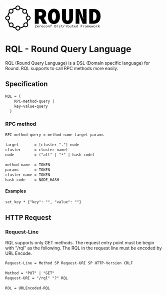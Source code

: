 ![round_logo](./img/round_logo.png)

# RQL - Round Query Language

RQL (Round Query Language) is a DSL (Domain specific language) for Round. RQL supports to call RPC methods more easily.

## Specification

```
RQL = (
    RPC-method-query |
    key-value-query
  )
```

### RPC method

```
RPC-method-query = method-name target params

target       = [cluster "."] node
cluster      = cluster-name)
node         = ("all" | "*" | hash-code)

method-name  = TOKEN
params       = TOKEN
cluster-name = TOKEN
hash-code    = NODE_HASH
```

#### Examples

```
set_key * {"key": "", "value": ""}
```

## HTTP Request

### Request-Line

RQL supports only GET methods. The request entry point must be begin with "/rql" as the following. The RQL in the request line must be encoded by URL Encode.

```
Request-Line = Method SP Request-URI SP HTTP-Version CRLF

Method = "PUT" | "GET"
Request-URI = "/rql" "?" RQL

ROL = URLEncoded-RQL
```
